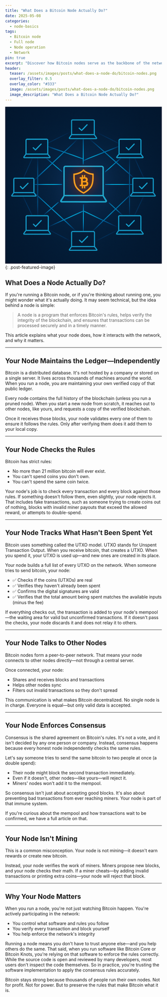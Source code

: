 ```yaml
---
title: "What Does a Bitcoin Node Actually Do?"
date: 2025-05-08
categories:
  - node-basics
tags:
  - Bitcoin node
  - Full node
  - Node operation
  - Network
pin: true
excerpt: "Discover how Bitcoin nodes serve as the backbone of the network, enforcing rules and maintaining consensus."
header:
  teaser: /assets/images/posts/what-does-a-node-do/bitcoin-nodes.png
  overlay_filter: 0.5
  overlay_color: "#333"
  image: /assets/images/posts/what-does-a-node-do/bitcoin-nodes.png
  image_description: "What Does a Bitcoin Node Actually Do?"
---
```


![What Does a Bitcoin Node Actually Do?](/assets/images/posts/what-does-a-node-do/bitcoin-nodes.png){: .post-featured-image}

## What Does a Node Actually Do?

If you're running a Bitcoin node, or if you're thinking about running one, you might wonder what it's actually doing. It may seem technical, but the idea behind a node is simple:

> A node is a program that enforces Bitcoin's rules, helps verify the integrity of the blockchain, and ensures that transactions can be processed securely and in a timely manner.

This article explains what your node does, how it interacts with the network, and why it matters.

---

## Your Node Maintains the Ledger—Independently

Bitcoin is a distributed database. It's not hosted by a company or stored on a single server. It lives across thousands of machines around the world. When you run a node, you are maintaining your own verified copy of that public ledger.

Every node contains the full history of the blockchain (unless you run a pruned node). When you start a new node from scratch, it reaches out to other nodes, like yours, and requests a copy of the verified blockchain.

Once it receives those blocks, your node validates every one of them to ensure it follows the rules. Only after verifying them does it add them to your local copy.

---

## Your Node Checks the Rules

Bitcoin has strict rules:
- No more than 21 million bitcoin will ever exist.
- You can't spend coins you don't own.
- You can't spend the same coin twice.

Your node's job is to check every transaction and every block against those rules. If something doesn't follow them, even slightly, your node rejects it. That includes fake transactions, such as someone trying to create coins out of nothing, blocks with invalid miner payouts that exceed the allowed reward, or attempts to double-spend.

---

## Your Node Tracks What Hasn't Been Spent Yet

Bitcoin uses something called the UTXO model. UTXO stands for Unspent Transaction Output. When you receive bitcoin, that creates a UTXO. When you spend it, your UTXO is used up—and new ones are created in its place.

Your node builds a full list of every UTXO on the network. When someone tries to send bitcoin, your node:
- ✅ Checks if the coins (UTXOs) are real
- ✅ Verifies they haven't already been spent
- ✅ Confirms the digital signatures are valid
- ✅ Verifies that the total amount being spent matches the available inputs (minus the fee)

If everything checks out, the transaction is added to your node's mempool—the waiting area for valid but unconfirmed transactions. If it doesn't pass the checks, your node discards it and does not relay it to others.

---

## Your Node Talks to Other Nodes

Bitcoin nodes form a peer-to-peer network. That means your node connects to other nodes directly—not through a central server.

Once connected, your node:
- Shares and receives blocks and transactions
- Helps other nodes sync
- Filters out invalid transactions so they don't spread

This communication is what makes Bitcoin decentralized. No single node is in charge. Everyone is equal—but only valid data is accepted.

---

## Your Node Enforces Consensus

Consensus is the shared agreement on Bitcoin's rules. It's not a vote, and it isn't decided by any one person or company. Instead, consensus happens because every honest node independently checks the same rules.

Let's say someone tries to send the same bitcoin to two people at once (a double spend):
- Their node might block the second transaction immediately.
- Even if it doesn't, other nodes—like yours—will reject it.
- Miners' nodes won't add it to the mempool.

So consensus isn't just about accepting good blocks. It's also about preventing bad transactions from ever reaching miners. Your node is part of that immune system.

If you're curious about the mempool and how transactions wait to be confirmed, we have a full article on that.

---

## Your Node Isn't Mining

This is a common misconception. Your node is not mining—it doesn't earn rewards or create new bitcoin.

Instead, your node verifies the work of miners. Miners propose new blocks, and your node checks their math. If a miner cheats—by adding invalid transactions or printing extra coins—your node will reject that block.

---

## Why Your Node Matters

When you run a node, you're not just watching Bitcoin happen. You're actively participating in the network:
- You control what software and rules you follow
- You verify every transaction and block yourself
- You help enforce the network's integrity

Running a node means you don't have to trust anyone else—and you help others do the same. That said, when you run software like Bitcoin Core or Bitcoin Knots, you're relying on that software to enforce the rules correctly. While the source code is open and reviewed by many developers, most users don't inspect the code themselves. So in practice, you're trusting the software implementation to apply the consensus rules accurately.

Bitcoin stays strong because thousands of people run their own nodes. Not for profit. Not for power. But to preserve the rules that make Bitcoin what it is.
